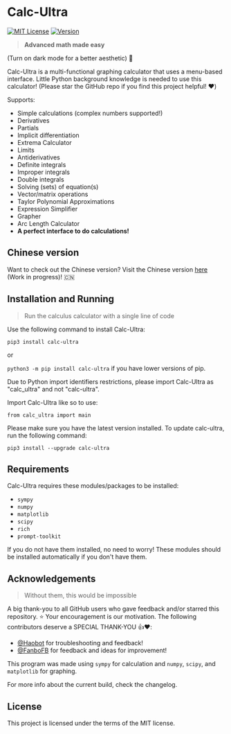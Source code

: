 # Calc-Ultra

[![MIT License](https://img.shields.io/badge/License-MIT-green.svg)](https://opensource.org/license/mit/) [![Version](https://img.shields.io/badge/Version-1.3.9-blue.svg)](https://pypi.org/project/calc-ultra/)

> **Advanced math made easy**

(Turn on dark mode for a better aesthetic) 📲

Calc-Ultra is a multi-functional graphing calculator that uses a menu-based interface. Little Python background knowledge is needed to use this calculator! (Please star the GitHub repo if you find this project helpful! ❤️)

Supports:

- Simple calculations (complex numbers supported!)
- Derivatives
- Partials
- Implicit differentiation
- Extrema Calculator
- Limits
- Antiderivatives
- Definite integrals
- Improper integrals
- Double integrals
- Solving (sets) of equation(s)
- Vector/matrix operations
- Taylor Polynomial Approximations
- Expression Simplifier
- Grapher
- Arc Length Calculator
- **A perfect interface to do calculations!**  

## Chinese version

Want to check out the Chinese version? Visit the Chinese version [here](https://github.com/sudoer-Huatao/calc_ultra-chinese) (Work in progress)! 🇨🇳

## Installation and Running

> Run the calculus calculator with a single line of code

Use the following command to install Calc-Ultra:

`pip3 install calc-ultra`

or

`python3 -m pip install calc-ultra` if you have lower versions of pip.

Due to Python import identifiers restrictions, please import Calc-Ultra as "calc_ultra" and not "calc-ultra".

Import Calc-Ultra like so to use:

`from calc_ultra import main`

Please make sure you have the latest version installed. To update calc-ultra, run the following command:

`pip3 install --upgrade calc-ultra`

## Requirements

Calc-Ultra requires these modules/packages to be installed:

- `sympy`
- `numpy`
- `matplotlib`
- `scipy`
- `rich`
- `prompt-toolkit`

If you do not have them installed, no need to worry! These modules should be installed automatically if you don't have them.

## Acknowledgements

> Without them, this would be impossible

A big thank-you to all GitHub users who gave feedback and/or starred this repository. ⭐️ Your encouragement is our motivation.
The following contributors deserve a SPECIAL THANK-YOU 👍❤️:

- [@Haobot](https://github.com/Haobot) for troubleshooting and feedback!
- [@FanboFB](https://github.com/FanboFB) for feedback and ideas for improvement!

This program was made using `sympy` for calculation and `numpy`, `scipy`, and `matplotlib` for graphing.

For more info about the current build, check the changelog.

## License

This project is licensed under the terms of the MIT license.
